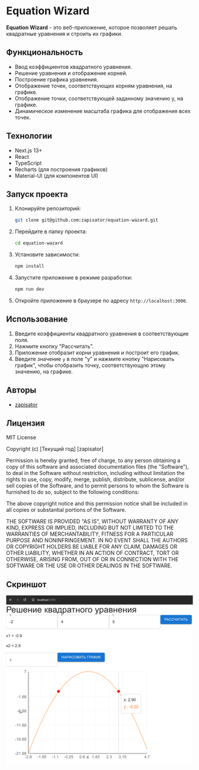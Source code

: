 # Equation Wizard

**Equation Wizard** - это веб-приложение,
которое позволяет решать квадратные уравнения
и строить их графики.

## Функциональность

*  Ввод коэффициентов квадратного уравнения.
*  Решение уравнения и отображение корней.
*  Построение графика уравнения.
*  Отображение точек, соответствующих корням уравнения,
   на графике.
*  Отображение точки, соответствующей заданному значению y,
   на графике.
*  Динамическое изменение масштаба графика
   для отображения всех точек.

## Технологии

*  Next.js 13+
*  React
*  TypeScript
*  Recharts (для построения графиков)
*  Material-UI (для компонентов UI)

## Запуск проекта

1.  Клонируйте репозиторий:

    ```bash
    git clone git@github.com:zapisator/equation-wazard.git
    ```

2.  Перейдите в папку проекта:

    ```bash
    cd equation-wazard
    ```

3.  Установите зависимости:

    ```bash
    npm install
    ```

4.  Запустите приложение в режиме разработки:

    ```bash
    npm run dev
    ```

5.  Откройте приложение в браузере по адресу `http://localhost:3000`.

## Использование

1.  Введите коэффициенты квадратного уравнения
    в соответствующие поля.
2.  Нажмите кнопку "Рассчитать".
3.  Приложение отобразит корни уравнения
    и построит его график.
4.  Введите значение `y` в поле "y"
    и нажмите кнопку "Нарисовать график",
    чтобы отобразить точку, соответствующую
    этому значению, на графике.

##  Авторы

*  [zapisator](https://github.com/zapisator)

##  Лицензия

MIT License

Copyright (c) [Текущий год] [zapisator]

Permission is hereby granted, free of charge, to any person obtaining a copy
of this software and associated documentation files (the "Software"), to deal
in the Software without restriction, including without limitation the rights
to use, copy, modify, merge, publish, distribute, sublicense, and/or sell
copies of the Software, and to permit persons to whom the Software is
furnished to do so, subject to the following conditions:

The above copyright notice and this permission notice shall be included in all
copies or substantial portions of the Software.

THE SOFTWARE IS PROVIDED "AS IS", WITHOUT WARRANTY OF ANY KIND, EXPRESS OR
IMPLIED, INCLUDING BUT NOT LIMITED TO THE WARRANTIES OF MERCHANTABILITY,
FITNESS FOR A PARTICULAR PURPOSE AND NONINFRINGEMENT. IN NO EVENT SHALL THE
AUTHORS OR COPYRIGHT HOLDERS BE LIABLE FOR ANY CLAIM, DAMAGES OR OTHER
LIABILITY, WHETHER IN AN ACTION OF CONTRACT, TORT OR OTHERWISE, ARISING FROM,
OUT OF OR IN CONNECTION WITH THE SOFTWARE OR THE USE OR OTHER DEALINGS IN THE
SOFTWARE.

## Скриншот

![Описание изображения](screenshot.png)